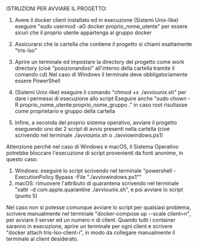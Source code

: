 ISTRUZIONI PER AVVIARE IL PROGETTO:

1) Avere il docker client installato ed in esecuzione
(Sistemi Unix-like) eseguire "sudo usermod -aG docker proprio_nome_utente" per essere sicuri che il proprio utente appartenga al gruppo docker

2) Assicurarsi che la cartella che contiene il progetto si chiami esattamente "tris-lso"

3) Aprire un terminale ed impostare la directory del progetto come work directory (cioè "posizionandosi" all'interno della cartella tramite il comando cd)
Nel caso di Windows il terminale deve obbligatoriamente essere PowerShell

4) (Sistemi Unix-like) eseguire il comando "chmod +x ./avviounix.sh" per dare i permessi di esecuzione allo script
Eseguire anche "sudo chown -R proprio_nome_utente:proprio_nome_gruppo ." in caso root risultasse come proprietario e gruppo della cartella

5) Infine, a seconda del proprio sistema operativo, avviare il progetto eseguendo uno dei 2 script di avvio presenti nella cartella
(cioè scrivendo nel terminale ./avviounix.sh o ./avviowindows.ps1)

Attenzione perchè nel caso di Windows e macOS, il Sistema Operativo potrebbe bloccare l'esecuzione di script provenienti da fonti anonime, in questo caso:
1) Windows: eseguire lo script scrivendo nel terminale "powershell -ExecutionPolicy Bypass -File "./avviowindows.ps1""
2) macOS: rimuovere l'attributo di quarantena scrivendo nel terminale "xattr -d com.apple.quarantine ./avviounix.sh", e poi avviare lo script (punto 5)

Nel caso non si potesse comunque avviare lo script per qualsiasi problema, scrivere manualmente nel terminale "docker-compose up --scale client=n", per avviare il server
ed un numero n di client. Quando tutti i container saranno in esecuzione, aprire un terminale per ogni client e scrivere "docker attach tris-lso-client-i", in modo da
collegare manualmente il terminale al client desiderato.